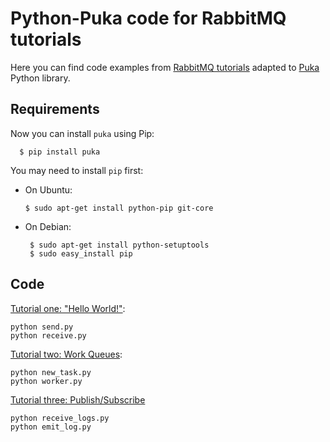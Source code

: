 # Python-Puka code for RabbitMQ tutorials

Here you can find code examples from
[RabbitMQ tutorials](http://www.rabbitmq.com/getstarted.html) adapted
to [Puka](https://github.com/majek/puka) Python library.


## Requirements

Now you can install `puka` using Pip:

      $ pip install puka

You may need to install `pip` first:

  * On Ubuntu:

        $ sudo apt-get install python-pip git-core

 * On Debian:

        $ sudo apt-get install python-setuptools
        $ sudo easy_install pip


## Code

[Tutorial one: "Hello World!"](http://www.rabbitmq.com/tutorial-one-python.html):

    python send.py
    python receive.py

[Tutorial two: Work Queues](http://www.rabbitmq.com/tutorial-two-python.html):

    python new_task.py
    python worker.py

[Tutorial three: Publish/Subscribe](http://www.rabbitmq.com/tutorial-three-python.html)

    python receive_logs.py
    python emit_log.py



